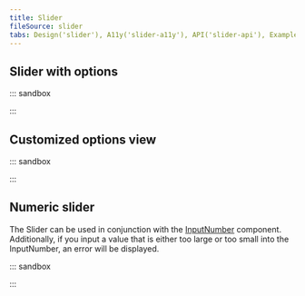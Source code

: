 ```yaml
---
title: Slider
fileSource: slider
tabs: Design('slider'), A11y('slider-a11y'), API('slider-api'), Example('slider-code'), Changelog('slider-changelog')
---
```


## Slider with options

::: sandbox

<script lang="tsx">
import React, { useState } from 'react';
import Slider from '@semcore/ui/slider';

const Demo = () => {
  const [value, setValue] = useState('medium');

  return (
    <Slider
      value={value}
      onChange={setValue}
      step={1}
      min={1}
      max={3}
      options={[
        { value: 'small', label: 'Small' },
        { value: 'medium', label: 'Medium' },
        { value: 'big', label: 'Big' },
      ]}
    />
  );
};


</script>

:::

## Customized options view

::: sandbox

<script lang="tsx">
import React, { useState } from 'react';
import Slider from '@semcore/ui/slider';

const Demo = () => {
  const [value, setValue] = useState('medium');

  return (
    <Slider
      w={200}
      mb={3}
      value={value}
      onChange={setValue}
      step={1}
      min={1}
      max={3}
      options={[
        { value: 'small', label: 'Small Floppa' },
        { value: 'medium', label: 'Medium Floppa' },
        { value: 'big', label: 'Big Floppa' },
      ]}
    >
      <Slider.Bar />
      <Slider.Knob />
      <Slider.Options mt={3}>
        <Slider.Item style={{ transform: 'rotate(-45deg)' }} />
      </Slider.Options>
    </Slider>
  );
};


</script>

:::

## Numeric slider

The Slider can be used in conjunction with the [InputNumber](/components/input-number/input-number) component. Additionally, if you input a value that is either too large or too small into the InputNumber, an error will be displayed.

::: sandbox

<script lang="tsx">
import React, { useState } from 'react';
import Slider from '@semcore/ui/slider';
import InputNumber from '@semcore/ui/input-number';
import Tooltip from '@semcore/ui/tooltip';
import { Box } from '@semcore/ui/flex-box';

const Demo = () => {
  const [value, setValue] = useState(51);
  const [error, setError] = useState('');
  const min = 10;
  const max = 100;

  const handleInput = (value) => {
    if (!!value && (value > max || value < min)) {
      setError('Please enter a valid value');
      setValue(value);
    } else {
      setError('');
      setValue(value);
    }
  };

  return (
    <>
      <Box w={140}>
        <Slider mb={3} value={value} onChange={setValue} step={1} min={min} max={max}>
          <Slider.Bar />
          <Slider.Knob />
        </Slider>
      </Box>
      <Tooltip
        title={`Please enter a valid value within ${min} and ${max}.`}
        visible={!!error}
        interaction='click'
        theme='warning'
        placement='right'
      >
        <InputNumber mt={4} w={140} size='m' state={error ? 'invalid' : 'normal'}>
          <InputNumber.Value step={1} value={value.toString()} onChange={handleInput} />
          <InputNumber.Controls showControls />
        </InputNumber>
      </Tooltip>
    </>
  );
};


</script>

:::
